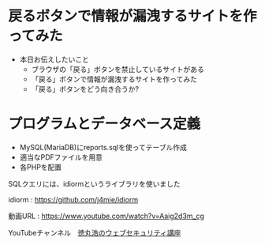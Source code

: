 # 戻るボタンで情報が漏洩するサイトを作ってみた

- 本日お伝えしたいこと
    - ブラウザの「戻る」ボタンを禁止しているサイトがある
    - 「戻る」ボタンで情報が漏洩するサイトを作ってみた
    - 「戻る」ボタンをどう向き合うか?

# プログラムとデータベース定義

- MySQL(MariaDB)にreports.sqlを使ってテーブル作成
- 適当なPDFファイルを用意
- 各PHPを配置

SQLクエリには、idiormというライブラリを使いました

idiorm : https://github.com/j4mie/idiorm


動画URL : https://www.youtube.com/watch?v=Aaig2d3m_cg

YouTubeチャンネル　[徳丸浩のウェブセキュリティ講座](https://www.youtube.com/channel/UCLNW6Bo_YU3TxnzsII2gEDA)
